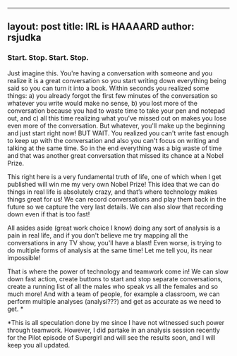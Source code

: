  ---
layout: post
title: IRL is HAAAARD
author: rsjudka
---


### Start. Stop. Start. Stop.

Just imagine this. You're having a conversation with someone and you realize it is a great conversation so you start writing down everything being said so you can turn it into a book. Within seconds you realized some things: a) you already forgot the first few minutes of the conversation so whatever you write would make no sense, b) you lost more of the conversation because you had to waste time to take your pen and notepad out, and c) all this time realizing what you've missed out on makes you lose even more of the conversation. But whatever, you'll make up the beginning and just start right now! BUT WAIT. You realized you can't write fast enough to keep up with the conversation and also you can't focus on writing and talking at the same time. So in the end everything was a big waste of time and that was another great conversation that missed its chance at a Nobel Prize.

This right here is a very fundamental truth of life, one of which when I get published will win me my very own Nobel Prize! This idea that we can do things in real life is absolutely crazy, and that’s where technology makes things great for us! We can record conversations and play them back in the future so we capture the very last details. We can also slow that recording down even if that is too fast!  

All asides aside (great work choice I know) doing any sort of analysis is a pain in real life, and if you don't believe me try mapping all the conversations in any TV show, you'll have a blast! Even worse, is trying to do multiple forms of analysis at the same time! Let me tell you, its near impossible!

That is where the power of technology and teamwork come in! We can slow down fast action, create buttons to start and stop separate conversations, create a running list of all the males who speak vs all the females and so much more!  And with a team of people, for example a classroom, we can perform multiple analyses (analysi???) and get as accurate as we need to get. *



*This is all speculation done by me since I have not witnessed such power through teamwork. However, I did partake in an analysis session recently for the Pilot episode of Supergirl and will see the results soon, and I will keep you all updated.
